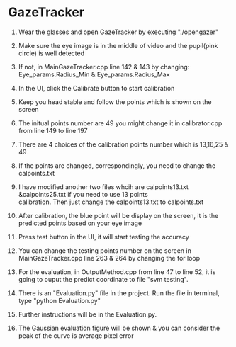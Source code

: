 # GazeTracker
1.  Wear the glasses and open GazeTracker by executing "./opengazer"

2.  Make sure the eye image is in the middle of video and the pupil(pink circle) is well detected

3.  If not, in MainGazeTracker.cpp line 142 & 143 by changing: Eye_params.Radius_Min & Eye_params.Radius_Max

4.  In the UI, click the Calibrate button to start calibration

5.  Keep you head stable and follow the points which is shown on the screen 

6.  The initual points number are 49 you might change it in calibrator.cpp from line 149 to line 197

7.  There are 4 choices of the calibration points number which is 13,16,25 & 49

8.  If the points are changed, correspondingly, you need to change the calpoints.txt 

9.  I have modified another two files whcih are calpoints13.txt &calpoints25.txt if you need to use 13 points     
    calibration. Then just change the calpoints13.txt to calpoints.txt

10. After calibration, the blue point will be display on the screen, it is the predicted points based on your eye image

11. Press test button in the UI, it will start testing the accuracy

12. You can change the testing points number on the screen in MainGazeTracker.cpp line 263 & 264 by changing the for 
    loop

13. For the evaluation, in OutputMethod.cpp from line 47 to line 52, it is going to ouput the predict coordinate to 
    file "svm testing".
   
14. There is an "Evaluation.py" file in the project. Run the file in terminal, type "python Evaluation.py"

15. Further instructions will be in the Evaluation.py.

16. The Gaussian evaluation figure will be shown & you can consider the peak of the curve is average pixel error 
